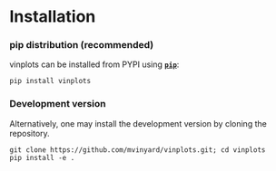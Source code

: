 # Installation

### pip distribution (recommended)
vinplots can be installed from PYPI using [**`pip`**](https://pypi.org/project/vinplots/):

```
pip install vinplots
```

### Development version

Alternatively, one may install the development version by cloning the repository.

```
git clone https://github.com/mvinyard/vinplots.git; cd vinplots
pip install -e .
```
